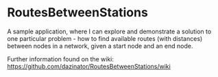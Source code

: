 RoutesBetweenStations
=====================

A sample application, where I can explore and demonstrate a solution to one particular problem - how to find available routes (with distances) between nodes in a network, given a start node and an end node.

Further information found on the wiki: https://github.com/dazinator/RoutesBetweenStations/wiki
